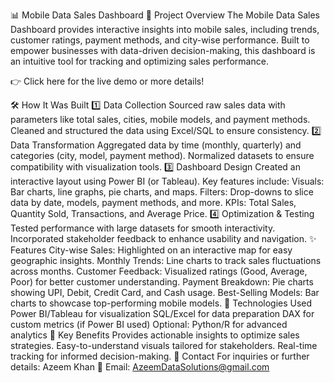 📊 Mobile Data Sales Dashboard 🚀 Project Overview The Mobile Data Sales Dashboard provides interactive insights into mobile sales, including trends, customer ratings, payment methods, and city-wise performance. Built to empower businesses with data-driven decision-making, this dashboard is an intuitive tool for tracking and optimizing sales performance.

👉 Click here for the live demo or more details!

🛠️ How It Was Built 
1️⃣ Data Collection Sourced raw sales data with parameters like total sales, cities, mobile models, and payment methods. Cleaned and structured the data using Excel/SQL to ensure consistency. 
2️⃣ Data Transformation Aggregated data by time (monthly, quarterly) and categories (city, model, payment method). Normalized datasets to ensure compatibility with visualization tools. 
3️⃣ Dashboard Design Created an interactive layout using Power BI (or Tableau). Key features include: Visuals: Bar charts, line graphs, pie charts, and maps. Filters: Drop-downs to slice data by date, models, payment methods, and more. KPIs: Total Sales, Quantity Sold, Transactions, and Average Price. 
4️⃣ Optimization & Testing Tested performance with large datasets for smooth interactivity. Incorporated stakeholder feedback to enhance usability and navigation. 
✨ Features City-wise Sales: Highlighted on an interactive map for easy geographic insights. Monthly Trends: Line charts to track sales fluctuations across months. Customer Feedback: Visualized ratings (Good, Average, Poor) for better customer understanding. Payment Breakdown: Pie charts showing UPI, Debit, Credit Card, and Cash usage. Best-Selling Models: Bar charts to showcase top-performing mobile models. 
🔧 Technologies Used Power BI/Tableau for visualization SQL/Excel for data preparation DAX for custom metrics (if Power BI used) Optional: Python/R for advanced analytics 
🎯 Key Benefits Provides actionable insights to optimize sales strategies. Easy-to-understand visuals tailored for stakeholders. Real-time tracking for informed decision-making. 
📩 Contact For inquiries or further details: 
Azeem Khan 📧 Email: AzeemDataSolutions@gmail.com
